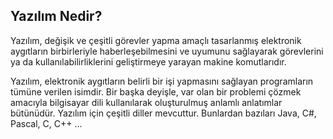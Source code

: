 ## Yazılım Nedir?​

Yazılım, değişik ve çeşitli görevler yapma amaçlı tasarlanmış elektronik aygıtların birbirleriyle haberleşebilmesini ve uyumunu sağlayarak görevlerini ya da kullanılabilirliklerini geliştirmeye yarayan makine komutlarıdır.​

Yazılım, elektronik aygıtların belirli bir işi yapmasını sağlayan programların tümüne verilen isimdir. Bir başka deyişle, var olan bir problemi çözmek amacıyla bilgisayar dili kullanılarak oluşturulmuş anlamlı anlatımlar bütünüdür. Yazılım için çeşitli diller mevcuttur. Bunlardan bazıları Java, C#, Pascal, C, C++ …​
